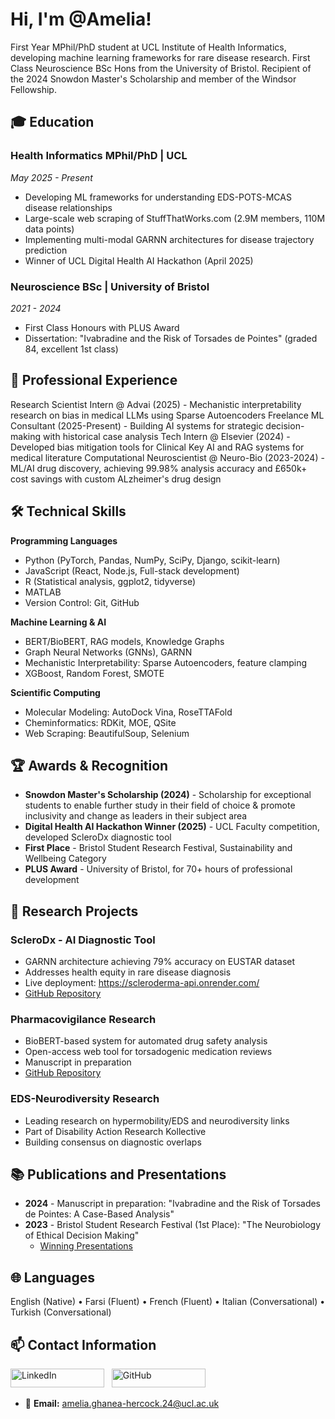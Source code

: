 # Hi, I'm @Amelia!

First Year MPhil/PhD student at UCL Institute of Health Informatics, developing machine learning frameworks for rare disease research. First Class Neuroscience BSc Hons from the University of Bristol. Recipient of the 2024 Snowdon Master's Scholarship and member of the Windsor Fellowship.

## 🎓 Education

### Health Informatics MPhil/PhD | UCL
*May 2025 - Present*
- Developing ML frameworks for understanding EDS-POTS-MCAS disease relationships
- Large-scale web scraping of StuffThatWorks.com (2.9M members, 110M data points)
- Implementing multi-modal GARNN architectures for disease trajectory prediction
- Winner of UCL Digital Health AI Hackathon (April 2025)

### Neuroscience BSc | University of Bristol
*2021 - 2024*
- First Class Honours with PLUS Award
- Dissertation: "Ivabradine and the Risk of Torsades de Pointes" (graded 84, excellent 1st class)

## 💼 Professional Experience
Research Scientist Intern @ Advai (2025) - Mechanistic interpretability research on bias in medical LLMs using Sparse Autoencoders
Freelance ML Consultant (2025-Present) - Building AI systems for strategic decision-making with historical case analysis
Tech Intern @ Elsevier (2024) - Developed bias mitigation tools for Clinical Key AI and RAG systems for medical literature
Computational Neuroscientist @ Neuro-Bio (2023-2024) - ML/AI drug discovery, achieving 99.98% analysis accuracy and £650k+ cost savings with custom ALzheimer's drug design 

## 🛠️ Technical Skills

**Programming Languages**
- Python (PyTorch, Pandas, NumPy, SciPy, Django, scikit-learn)
- JavaScript (React, Node.js, Full-stack development)
- R (Statistical analysis, ggplot2, tidyverse)
- MATLAB
- Version Control: Git, GitHub

**Machine Learning & AI**
- BERT/BioBERT, RAG models, Knowledge Graphs
- Graph Neural Networks (GNNs), GARNN
- Mechanistic Interpretability: Sparse Autoencoders, feature clamping
- XGBoost, Random Forest, SMOTE

**Scientific Computing**
- Molecular Modeling: AutoDock Vina, RoseTTAFold
- Cheminformatics: RDKit, MOE, QSite
- Web Scraping: BeautifulSoup, Selenium

## 🏆 Awards & Recognition

- **Snowdon Master's Scholarship (2024)** - Scholarship for exceptional students to enable further study in their field of choice & promote inclusivity and change as leaders in their subject area
- **Digital Health AI Hackathon Winner (2025)** - UCL Faculty competition, developed ScleroDx diagnostic tool
- **First Place** - Bristol Student Research Festival, Sustainability and Wellbeing Category
- **PLUS Award** - University of Bristol, for 70+ hours of professional development

## 🔬 Research Projects

### ScleroDx - AI Diagnostic Tool
- GARNN architecture achieving 79% accuracy on EUSTAR dataset
- Addresses health equity in rare disease diagnosis
- Live deployment: https://scleroderma-api.onrender.com/
- [GitHub Repository](https://github.com/Amelia3141/Hackathon)

### Pharmacovigilance Research
- BioBERT-based system for automated drug safety analysis
- Open-access web tool for torsadogenic medication reviews
- Manuscript in preparation
- [GitHub Repository](https://github.com/Amelia3141/IvabradineTdP)

### EDS-Neurodiversity Research
- Leading research on hypermobility/EDS and neurodiversity links
- Part of Disability Action Research Kollective
- Building consensus on diagnostic overlaps

## 📚 Publications and Presentations

- **2024** - Manuscript in preparation: "Ivabradine and the Risk of Torsades de Pointes: A Case-Based Analysis"
- **2023** - Bristol Student Research Festival (1st Place): "The Neurobiology of Ethical Decision Making"
  - [Winning Presentations](http://bilt.online/student-research-festival-winning-presentations/)

## 🌐 Languages
English (Native) • Farsi (Fluent) • French (Fluent) • Italian (Conversational) • Turkish (Conversational)

## 📫 Contact Information

<a href="https://www.linkedin.com/in/amelia-g/"><img src="https://img.shields.io/badge/LinkedIn-Connect-blue?style=flat&logo=linkedin" alt="LinkedIn" width="150" height="30"></a> &nbsp;
<a href="https://github.com/Amelia3141"><img src="https://img.shields.io/badge/GitHub-Follow-181717?style=flat&logo=github" alt="GitHub" width="150" height="30"></a> &nbsp;

- 📧 **Email:** amelia.ghanea-hercock.24@ucl.ac.uk
